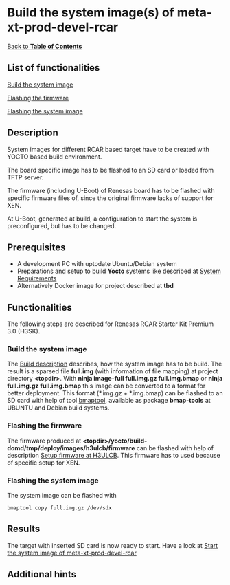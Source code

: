 # Build the system image(s) of meta-xt-prod-devel-rcar

[Back to **Table of Contents**](contents.md)

## List of functionalities

[place holder for start of short list of ## Functionalities]: # (This is used by tool to create a short content list as start point)

[Build the system image](#build-the-system-image)

[Flashing the firmware](#flashing-the-firmware)

[Flashing the system image](#flashing-the-system-image)

[place holder for end of short list of ## Functionalities]: # (This is used by tool to create a short content list as end point)


## Description

System images for different RCAR based target have to be created with YOCTO based build environment. 

The board specific image has to be flashed to an SD card or loaded from TFTP server. 

The firmware (including U-Boot) of Renesas board has to be flashed with specific firmware files of, since the original firmware lacks of support for XEN. 

At U-Boot, generated at build, a configuration to start the system is preconfigured, but has to be changed.

## Prerequisites

- A development PC with uptodate Ubuntu/Debian system
- Preparations and setup to build **Yocto** systems like described at [System Requirements](https://docs.yoctoproject.org/ref-manual/system-requirements.html)
- Alternatively Docker image for project described at **tbd**

## Functionalities
The following steps are described for Renesas RCAR Starter Kit Premium 3.0 (H3SK).

### Build the system image
The [Build description](https://github.com/xen-troops/meta-xt-prod-devel-rcar/blob/master/README.md) describes, how the system image has to be build.
The result is a sparsed file **full.img** (with information of file mapping) at project directory **<topdir\>**. With **ninja image-full full.img.gz full.img.bmap** or **ninja full.img.gz full.img.bmap** this image can be converted to a format for better deployment. This format (*.img.gz + *.img.bmap) can be flashed to an SD card with help of tool [bmaptool](https://github.com/intel/bmap-tools), available as package **bmap-tools** at UBUNTU and Debian build systems.

### Flashing the firmware
The firmware produced at **<topdir\>/yocto/build-domd/tmp/deploy/images/h3ulcb/firmware** can be flashed with help of description [Setup firmware at H3ULCB](https://elinux.org/R-Car/Boards/H3SK#Flashing_firmware). This firmware has to used because of specific setup for XEN.

### Flashing the system image
The system image can be flashed with

    bmaptool copy full.img.gz /dev/sdx

## Results

The target with inserted SD card is now ready to start. Have a look at [Start the system image of meta-xt-prod-devel-rcar](start-img.md)

## Additional hints
